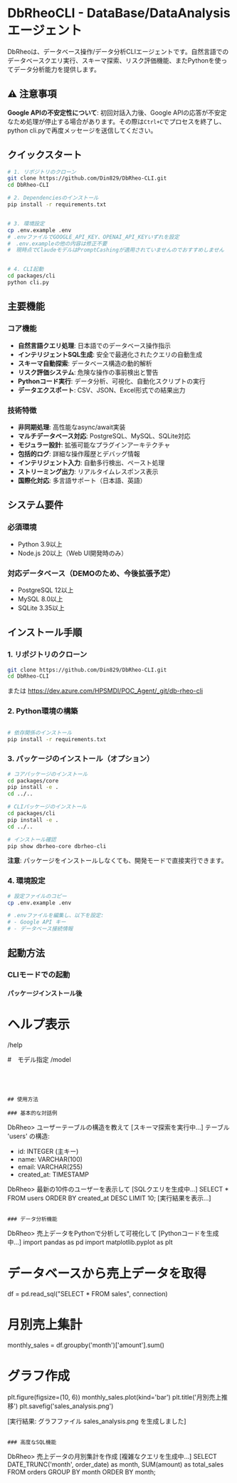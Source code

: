 
# DbRheoCLI - DataBase/DataAnalysis エージェント

DbRheoは、データベース操作/データ分析CLIエージェントです。自然言語でのデータベースクエリ実行、スキーマ探索、リスク評価機能、またPythonを使ってデータ分析能力を提供します。

## ⚠️ 注意事項

**Google APIの不安定性について**: 初回対話入力後、Google APIの応答が不安定なため処理が停止する場合があります。その際は`Ctrl+C`でプロセスを終了し、python cli.pyで再度メッセージを送信してください。

## クイックスタート

```bash
# 1. リポジトリのクローン
git clone https://github.com/Din829/DbRheo-CLI.git
cd DbRheo-CLI

# 2. Dependenciesのインストール
pip install -r requirements.txt


# 3. 環境設定
cp .env.example .env
# .envファイルでGOOGLE_API_KEY、OPENAI_API_KEYいずれを設定
#　.env.exampleの他の内容は修正不要
#　現時点でClaudeモデルはPromptCashingが適用されていませんのでおすすめしません


# 4. CLI起動
cd packages/cli
python cli.py
```

## 主要機能

### コア機能
- **自然言語クエリ処理**: 日本語でのデータベース操作指示
- **インテリジェントSQL生成**: 安全で最適化されたクエリの自動生成
- **スキーマ自動探索**: データベース構造の動的解析
- **リスク評価システム**: 危険な操作の事前検出と警告
- **Pythonコード実行**: データ分析、可視化、自動化スクリプトの実行
- **データエクスポート**: CSV、JSON、Excel形式での結果出力

### 技術特徴
- **非同期処理**: 高性能なasync/await実装
- **マルチデータベース対応**: PostgreSQL、MySQL、SQLite対応
- **モジュラー設計**: 拡張可能なプラグインアーキテクチャ
- **包括的ログ**: 詳細な操作履歴とデバッグ情報
- **インテリジェント入力**: 自動多行検出、ペースト処理
- **ストリーミング出力**: リアルタイムレスポンス表示
- **国際化対応**: 多言語サポート（日本語、英語）

## システム要件

### 必須環境
- Python 3.9以上
- Node.js 20以上（Web UI開発時のみ）

### 対応データベース（DEMOのため、今後拡張予定）
- PostgreSQL 12以上
- MySQL 8.0以上
- SQLite 3.35以上

## インストール手順

### 1. リポジトリのクローン
```bash
git clone https://github.com/Din829/DbRheo-CLI.git
cd DbRheo-CLI
```

または
https://dev.azure.com/HPSMDI/POC_Agent/_git/db-rheo-cli
　

### 2. Python環境の構築
```bash

# 依存関係のインストール
pip install -r requirements.txt

```

### 3. パッケージのインストール（オプション）
```bash
# コアパッケージのインストール
cd packages/core
pip install -e .
cd ../..

# CLIパッケージのインストール
cd packages/cli
pip install -e .
cd ../..

# インストール確認
pip show dbrheo-core dbrheo-cli
```

**注意**: パッケージをインストールしなくても、開発モードで直接実行できます。

### 4. 環境設定
```bash
# 設定ファイルのコピー
cp .env.example .env

# .envファイルを編集し、以下を設定:
# - Google API キー
# - データベース接続情報
```

## 起動方法

### CLIモードでの起動

#### パッケージインストール後

# ヘルプ表示
/help

#　モデル指定
/model
```




## 使用方法

### 基本的な対話例
```
DbRheo> ユーザーテーブルの構造を教えて
[スキーマ探索を実行中...]
テーブル 'users' の構造:
- id: INTEGER (主キー)
- name: VARCHAR(100)
- email: VARCHAR(255)
- created_at: TIMESTAMP

DbRheo> 最新の10件のユーザーを表示して
[SQLクエリを生成中...]
SELECT * FROM users ORDER BY created_at DESC LIMIT 10;
[実行結果を表示...]
```

### データ分析機能
```
DbRheo> 売上データをPythonで分析して可視化して
[Pythonコードを生成中...]
import pandas as pd
import matplotlib.pyplot as plt

# データベースから売上データを取得
df = pd.read_sql("SELECT * FROM sales", connection)

# 月別売上集計
monthly_sales = df.groupby('month')['amount'].sum()

# グラフ作成
plt.figure(figsize=(10, 6))
monthly_sales.plot(kind='bar')
plt.title('月別売上推移')
plt.savefig('sales_analysis.png')

[実行結果: グラフファイル sales_analysis.png を生成しました]
```

### 高度なSQL機能
```
DbRheo> 売上データの月別集計を作成
[複雑なクエリを生成中...]
SELECT
    DATE_TRUNC('month', order_date) as month,
    SUM(amount) as total_sales
FROM orders
GROUP BY month
ORDER BY month;
```



